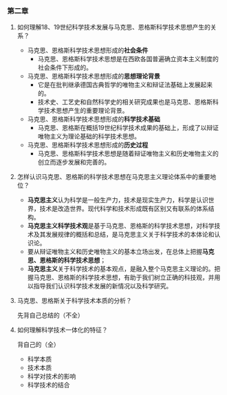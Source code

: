 ### 第二章

1. 如何理解18、19世纪科学技术发展与马克思、恩格斯科学技术思想产生的关系？

   * 马克思、恩格斯科学技术思想形成的**社会条件**
     * 马克思、恩格斯科学技术思想是在西欧各国普遍确立资本主义制度的社会条件下形成的。
   * 马克思、恩格斯科学技术思想形成的**思想理论背景**
     * 它是在批判继承德国古典哲学的唯物主义和辩证法基础上发展起来的。
     * 技术史、工艺史和自然科学史的相关研究成果也是马克思、恩格斯科学技术思想产生的重要理论背景。
   * 马克思、恩格斯科学技术思想形成的**科学技术基础**
     * 马克思、恩格斯在概括19世纪科学技术成果的基础上，形成了以辩证唯物主义为理论基础的科学技术思想。
   * 马克思、思格斯科学技术思想形成的**历史过程**
     * 马克思、思格斯科学技术思想是随着辩证唯物主义和历史唯物主义的创立而逐步发展和完善的。

2. 怎样认识马克思、恩格斯的科学技术思想在马克思主义理论体系中的重要地位？

   * **马克思主义**认为科学是一般生产力，技术是现实生产力，科学是认识世界，技术是改造世界。现代科学和技术形成既有区别又有联系的体系结构。
   * **马克思主义科学技术观**是基于马克思、恩格斯的科学技术思想，对科学技术及其发展规律的概括和总结，是马克思主义关于科学技术的本体论和认识论。
   * 要从辩证唯物主义和历史唯物主义的基本立场出发，在总体上把握**马克思、恩格斯的科学技术思想**；
   * **马克思主义**关于科学技术的基本观点，是融入整个马克思主义理论的。把握马克思、恩格斯的科学技术思想，有助于我们树立正确的科技观，并用以指导我们认识科学技术发展的新情况以及科学研究。

3. 马克思、思格斯关于科学技术本质的分析？

   先背自己总结的（不全）

4. 如何理解科学技术一体化的特征？

   背自己的（全）

   * 科学本质
   * 技术本质
   * 科学对技术的影响
   * 科学技术的结合